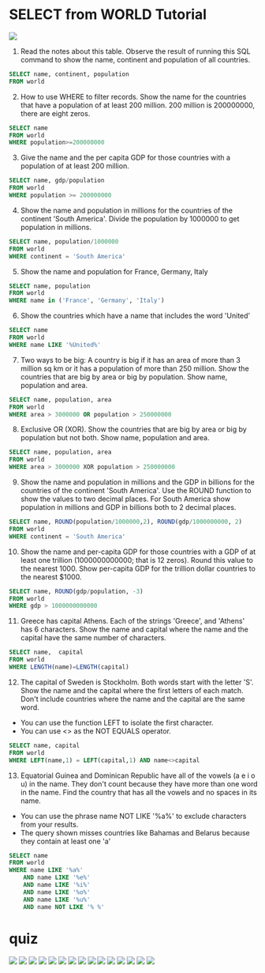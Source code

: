 # SELECT from WORLD Tutorial

![](https://i.imgur.com/PL8AoGE.png)

1. Read the notes about this table. Observe the result of running this SQL command to show the name, continent and population of all countries.

```sql
SELECT name, continent, population
FROM world
```

2. How to use WHERE to filter records. Show the name for the countries that have a population of at least 200 million. 200 million is 200000000, there are eight zeros.

```sql
SELECT name
FROM world
WHERE population>=200000000
```

3. Give the name and the per capita GDP for those countries with a population of at least 200 million.

```sql
SELECT name, gdp/population
FROM world
WHERE population >= 200000000
```

4. Show the name and population in millions for the countries of the continent 'South America'. Divide the population by 1000000 to get population in millions.

```sql
SELECT name, population/1000000
FROM world
WHERE continent = 'South America'
```

5. Show the name and population for France, Germany, Italy

```sql
SELECT name, population
FROM world
WHERE name in ('France', 'Germany', 'Italy')
```

6. Show the countries which have a name that includes the word 'United'

```sql
SELECT name
FROM world
WHERE name LIKE '%United%'
```

7. Two ways to be big: A country is big if it has an area of more than 3 million sq km or it has a population of more than 250 million. Show the countries that are big by area or big by population. Show name, population and area.

```sql
SELECT name, population, area
FROM world
WHERE area > 3000000 OR population > 250000000
```

8. Exclusive OR (XOR). Show the countries that are big by area or big by population but not both. Show name, population and area.

```sql
SELECT name, population, area
FROM world
WHERE area > 3000000 XOR population > 250000000
```

9. Show the name and population in millions and the GDP in billions for the countries of the continent 'South America'. Use the ROUND function to show the values to two decimal places. For South America show population in millions and GDP in billions both to 2 decimal places.

```sql
SELECT name, ROUND(population/1000000,2), ROUND(gdp/1000000000, 2)
FROM world
WHERE continent = 'South America'
```

10. Show the name and per-capita GDP for those countries with a GDP of at least one trillion (1000000000000; that is 12 zeros). Round this value to the nearest 1000. Show per-capita GDP for the trillion dollar countries to the nearest $1000.

```sql
SELECT name, ROUND(gdp/population, -3)
FROM world
WHERE gdp > 1000000000000
```

11. Greece has capital Athens. Each of the strings 'Greece', and 'Athens' has 6 characters. Show the name and capital where the name and the capital have the same number of characters.

```sql
SELECT name,  capital
FROM world
WHERE LENGTH(name)=LENGTH(capital)
```

12. The capital of Sweden is Stockholm. Both words start with the letter 'S'. Show the name and the capital where the first letters of each match. Don't include countries where the name and the capital are the same word. 
- You can use the function LEFT to isolate the first character. 
- You can use <> as the NOT EQUALS operator.

```sql
SELECT name, capital
FROM world
WHERE LEFT(name,1) = LEFT(capital,1) AND name<>capital
```

13. Equatorial Guinea and Dominican Republic have all of the vowels (a e i o u) in the name. They don't count because they have more than one word in the name. Find the country that has all the vowels and no spaces in its name.
- You can use the phrase name NOT LIKE '%a%' to exclude characters from your results.
- The query shown misses countries like Bahamas and Belarus because they contain at least one 'a'

```sql
SELECT name
FROM world
WHERE name LIKE '%a%' 
    AND name LIKE '%e%' 
    AND name LIKE '%i%' 
    AND name LIKE '%o%' 
    AND name LIKE '%u%' 
    AND name NOT LIKE '% %'
```

# quiz

![](https://i.imgur.com/rGWSuBA.png)
![](https://i.imgur.com/wSF3Isv.png)
![](https://i.imgur.com/upYHPOs.png)
![](https://i.imgur.com/mJQ9t1Z.png)
![](https://i.imgur.com/mD0uuCi.png)
![](https://i.imgur.com/VGBKckS.png)
![](https://i.imgur.com/5W1Zv30.png)
![](https://i.imgur.com/QVvFcLR.png)
![](https://i.imgur.com/CJ0v2NZ.png)
![](https://i.imgur.com/kO8HaNU.png)
![](https://i.imgur.com/ad7QB6e.png)
![](https://i.imgur.com/f1lLiMW.png)
![](https://i.imgur.com/CMXSRQY.png)
![](https://i.imgur.com/5utRN3Q.png)
![](https://i.imgur.com/auKwOT1.png)

